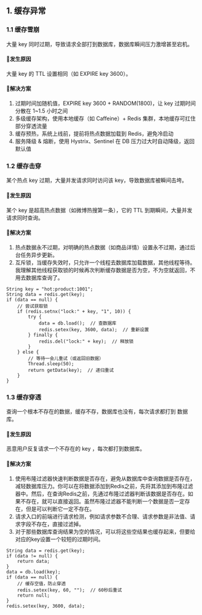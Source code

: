 ## **1. 缓存异常**
### **1.1 缓存雪崩**
大量 key 同时过期，导致请求全部打到数据库，数据库瞬间压力激增甚至宕机。

#### 🎯发生原因
大量 key 的 TTL 设置相同（如 EXPIRE key 3600）。

#### 🎯解决方案
1. 过期时间加随机值，EXPIRE key 3600 + RANDOM(1800)，让 key 过期时间分散在 1~1.5 小时之间
2. 多级缓存架构，使用本地缓存（如 Caffeine）+ Redis 集群，本地缓存可扛住部分穿透流量
3. 缓存预热，系统上线前，提前将热点数据加载到 Redis，避免冷启动
4. 服务降级 & 熔断，使用 Hystrix、Sentinel 在 DB 压力过大时自动降级，返回默认值

### **1.2 缓存击穿**
某个热点 key 过期，大量并发请求同时访问该 key，导致数据库被瞬间击垮。

#### 🎯发生原因
某个 key 是超高热点数据（如微博热搜第一条），它的 TTL 到期瞬间，大量并发请求同时查询。

#### 🎯解决方案
1. 热点数据永不过期，对明确的热点数据（如商品详情）设置永不过期，通过后台任务异步更新。
2. 互斥锁，当缓存失效时，只允许一个线程去数据库加载数据，其他线程等待。我理解其他线程获取锁的时候再次判断缓存数据是否为空，不为空就返回，不用去数据库查询了。

```properties
String key = "hot:product:1001";
String data = redis.get(key);
if (data == null) {
    // 尝试获取锁
    if (redis.setnx("lock:" + key, "1", 10)) {
        try {
            data = db.load();  // 查数据库
            redis.setex(key, 3600, data);  // 重新设置
        } finally {
            redis.del("lock:" + key);  // 释放锁
        }
    } else {
        // 等待一会儿重试（或返回旧数据）
        Thread.sleep(50);
        return getData(key);  // 递归重试
    }
}
```

### **1.3 缓存穿透**
查询一个根本不存在的数据，缓存不存，数据库也没有，每次请求都打到 数据库。

#### 🎯发生原因
恶意用户反复请求一个不存在的 key ，每次都打到数据库。

#### 🎯解决方案
1. 使用布隆过滤器快速判断数据是否存在，避免从数据库中查询数据是否存在，减轻数据库压力。你可以在将数据添加到Redis之前，先将其添加到布隆过滤器中。然后，在查询Redis之前，先通过布隆过滤器判断该数据是否存在。如果不存在，就可以直接返回。虽然布隆过滤器不能判断一个数据是否一定存在，但是可以判断它一定不存在。
2. 请求入口的前端进行请求检测，例如请求参数不合理、请求参数是非法值、请求字段不存在，直接过滤掉。
3. 对于那些数据库查询结果为空的情况，可以将这些空结果也缓存起来，但要给对应的key设置一个较短的过期时间。

```properties
String data = redis.get(key);
if (data != null) {
    return data;
}
data = db.load(key);
if (data == null) {
    // 缓存空值，防止穿透
    redis.setex(key, 60, "");  // 60秒后重试
    return null;
}
redis.setex(key, 3600, data);
```

